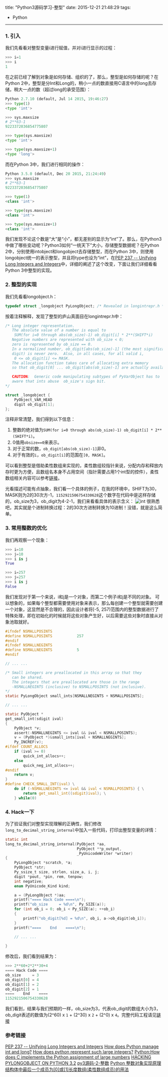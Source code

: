 title: "Python3源码学习-整型"
date: 2015-12-21 21:48:29
tags:
  - Python
---

### 1. 引入
我们先看看对整型变量i进行赋值，并对i进行显示的过程：
``` Python
>>> i=1
>>> i
1
```
在之前已经了解到对象是如何存储、组织的了，那么，整型是如何存储的呢？在Python 2中，整型是分Int和Long的，稍小一点的数直接用C语言中的long去存储，稍大一点的数（超过long的承受范围）：
```Python
Python 2.7.10 (default, Jul 14 2015, 19:46:27)
>>> type(1)
<type 'int'>

>>> sys.maxsize
# 2**63-1
9223372036854775807

>>> type(sys.maxsize)
<type 'int'>

>>> type(sys.maxsize+1)
<type 'long'>
```
而在Python 3中，我们进行相同的操作：
```Python
Python 3.5.0 (default, Dec 20 2015, 21:24:49)
>>> sys.maxsize
# 2**63-1
9223372036854775807

>>> type(1)
<class 'int'>

>>> type(sys.maxsize)
<class 'int'>

>>> type(sys.maxsize+1)
<class 'int'>
```
我们发现不论这个数是“大”是“小”，都无差别的显示为“int”了。那么，在Python3中做了哪些变动呢？Python3如何“一统天下”大小，存储整型数据呢？在Python 2中，分别使用intobject和longobject去存储整型，而在Python 3中，则使用longobject统一的表示整型，并且将type也设为“int”，在[PEP 237 -- Unifying Long Integers and Integers](https://www.python.org/dev/peps/pep-0237/)中，详细的阐述了这个改变，下面让我们详细看看Python 3中整型的实现。

### 2. 整型的实现
我们先看看longobject.h：
```C
typedef struct _longobject PyLongObject; /* Revealed in longintrepr.h */
```
按着注释解释，发现了整型的庐山真面目在longintrepr.h中：
```C
/* Long integer representation.
   The absolute value of a number is equal to
   	SUM(for i=0 through abs(ob_size)-1) ob_digit[i] * 2**(SHIFT*i)
   Negative numbers are represented with ob_size < 0;
   zero is represented by ob_size == 0.
   In a normalized number, ob_digit[abs(ob_size)-1] (the most significant
   digit) is never zero.  Also, in all cases, for all valid i,
   	0 <= ob_digit[i] <= MASK.
   The allocation function takes care of allocating extra memory
   so that ob_digit[0] ... ob_digit[abs(ob_size)-1] are actually available.

   CAUTION:  Generic code manipulating subtypes of PyVarObject has to
   aware that ints abuse  ob_size's sign bit.
*/

struct _longobject {
	PyObject_VAR_HEAD
	digit ob_digit[1];
};
```
注释非常清楚，我们得到以下信息：
1. 整数的绝对值为`SUM(for i=0 through abs(ob_size)-1) ob_digit[i] * 2**(SHIFT*i)`。
2. 0值用`obsize==0`来表示。
3. 对于正常的数，`ob_digit[abs(ob_size)-1]`非0。
4. 对于有效的`i`，`ob_digit[i]`的范围在`[0, MASK]`。

可以看到整型是借助柔性数组来实现的，柔性数组较指针来说，分配内存和释放内存时更为方便，且数组名本身不占用空间（指针需要占用1个int型的控件），柔性数组相关内容可以参考[链接](http://blog.csdn.net/fengbingchun/article/details/24185217)。

光看描述可能有点抽象，我们看一个具体的例子，在我的环境中，SHIFT为30，MASK则为2的30次方-1，`1152921506754330628`这个数字在代码中是这样存储的，ob_size为3，ob_digit为4-2-1，我们来看看具体的表示含义：
![int](https://cloud.githubusercontent.com/assets/1736354/11933249/af84fe30-a835-11e5-8a09-257bb08b3c12.png)
很熟悉吧，其实就是个进制转换过程：2的30次方进制转换为10进制！没错，就是这么简单。

### 3. 常用整数的优化
我们再观察一个现象：
```Python
>>> i=10
>>> j=10
>>> i is j
True

>>> i=257
>>> j=257
>>> i is j
False
```
我们发现对于第一个来说，i和j是一个对象，而第二个例子i和j是不同的对象。
可以想象的，如果每个整型都需要使用对象来表示，那么每创建一个整型就需要创建一个对象，这显然是不合理的，因此设计者将[-5, 257)范围内的整型数据进行了特殊处理，即在初始化的时候就将这些对象产生好，以后需要这些对象时直接从对象池取就好。
```C
#ifndef NSMALLPOSINTS
#define NSMALLPOSINTS           257
#endif
#ifndef NSMALLNEGINTS
#define NSMALLNEGINTS           5
#endif

// ... ...

/* Small integers are preallocated in this array so that they
   can be shared.
   The integers that are preallocated are those in the range
   -NSMALLNEGINTS (inclusive) to NSMALLPOSINTS (not inclusive).
*/
static PyLongObject small_ints[NSMALLNEGINTS + NSMALLPOSINTS];

// ... ...

static PyObject *
get_small_int(sdigit ival)
{
    PyObject *v;
    assert(-NSMALLNEGINTS <= ival && ival < NSMALLPOSINTS);
    v = (PyObject *)&small_ints[ival + NSMALLNEGINTS];
    Py_INCREF(v);
#ifdef COUNT_ALLOCS
    if (ival >= 0)
        quick_int_allocs++;
    else
        quick_neg_int_allocs++;
#endif
    return v;
}
#define CHECK_SMALL_INT(ival) \
    do if (-NSMALLNEGINTS <= ival && ival < NSMALLPOSINTS) { \
        return get_small_int((sdigit)ival); \
    } while(0)
```

### 4. Hack一下
为了验证我们对整型实现理解的正确性，我们修改`long_to_decimal_string_internal`中加入一些代码，打印出整型变量的详情：
```C
static int
long_to_decimal_string_internal(PyObject *aa,
                                PyObject **p_output,
                                _PyUnicodeWriter *writer)
{
    PyLongObject *scratch, *a;
    PyObject *str;
    Py_ssize_t size, strlen, size_a, i, j;
    digit *pout, *pin, rem, tenpow;
    int negative;
    enum PyUnicode_Kind kind;

    a = (PyLongObject *)aa;
    printf("==== Hack Code ====\n");
    printf("ob_size     = %d\n", Py_SIZE(a));
    for (int ob_i = 0; ob_i < Py_SIZE(a); ++ob_i)
    {
        printf("ob_digit[%d] = %d\n", ob_i, a->ob_digit[ob_i]);
    }
    printf("====    End    ====\n");
    
    // ... ...

}
```
修改后，我们看到结果为：
```Python
>>> 2**60+2*2**30+4
==== Hack Code ====
ob_size     = 3
ob_digit[0] = 4
ob_digit[1] = 2
ob_digit[2] = 1
====    End    ====
1152921506754330628
```
我们看到，结果与我们预期的一样，ob_size为3，代表ob_digit的数组大小为3，ob_digit表述的数值为(2^60) x `1` + (2^30) x `2` + (2^0) x `4`。完整代码工程请见[链接](https://github.com/Yikun/Python3/commit/b816507f56ee14b730b7ab52a61eb17f9eb9d815)

### 参考链接
[PEP 237 -- Unifying Long Integers and Integers](https://www.python.org/dev/peps/pep-0237/)
[How does Python manage int and long?](http://stackoverflow.com/questions/2104884/how-does-python-manage-int-and-long)
[How does python represent such large integers?](http://stackoverflow.com/questions/22875067/how-does-python-represent-such-large-integers)
[Python:How does C implements the Python assignment of large numbers](http://www.itsprite.com/pythonhow-does-c-implements-the-python-assignment-of-large-numbers/)
[HACKING PYLONGOBJECT ON PYTHON 3.2](https://ep2013.europython.eu/conference/talks/hacking-pylongobject-on-python-32)
[py3源码-2-整数](https://interma.wordpress.com/2012/10/11/py3_integral/)
[Python 整数对象实现原理](http://foofish.net/blog/89/python_int_implement)
[结构体中最后一个成员为[0]或[1]长度数组(柔性数组成员)的用法](http://blog.csdn.net/fengbingchun/article/details/24185217)
